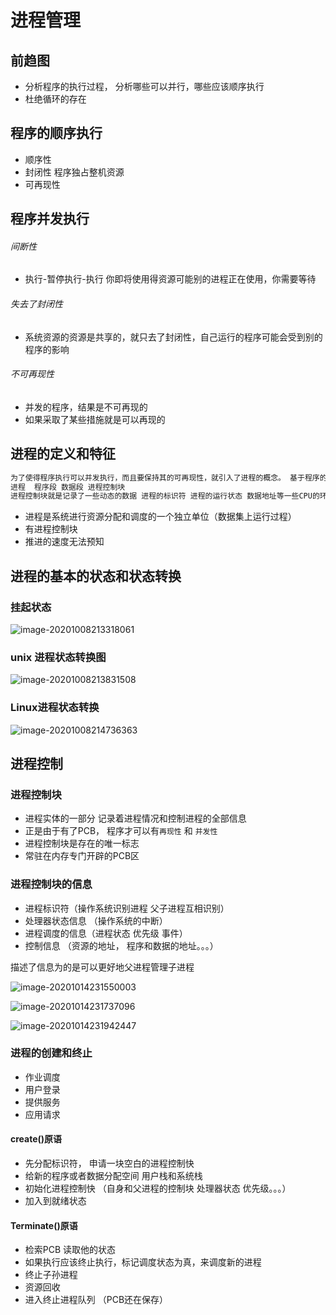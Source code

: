 # 进程管理



## 前趋图

+ 分析程序的执行过程， 分析哪些可以并行，哪些应该顺序执行
+ 杜绝循环的存在



## 程序的顺序执行

+ 顺序性
+ 封闭性 程序独占整机资源 
+ 可再现性



## 程序并发执行

###### 间断性 

+ 执行-暂停执行-执行 你即将使用得资源可能别的进程正在使用，你需要等待

###### 失去了封闭性

+ 系统资源的资源是共享的，就只去了封闭性，自己运行的程序可能会受到别的程序的影响

###### 不可再现性

+ 并发的程序，结果是不可再现的
+ 如果采取了某些措施就是可以再现的



## 进程的定义和特征

```txt
为了使得程序执行可以并发执行，而且要保持其的可再现性，就引入了进程的概念。 基于程序的概念已经不能完整有效的描述内存中的运行状态，就要建立起新的， 基于并发程序的一种动态的描述机制。
进程  程序段 数据段 进程控制块
进程控制块就是记录了一些动态的数据 进程的标识符 进程的运行状态 数据地址等一些CPU的环境信息
```

+ 进程是系统进行资源分配和调度的一个独立单位（数据集上运行过程）
+ 有进程控制块
+ 推进的速度无法预知



## 进程的基本的状态和状态转换

### 挂起状态

![image-20201008213318061](https://cdn.jsdelivr.net/gh/Diamond-Au/image/image/image-20201008213318061.png)

### unix 进程状态转换图

![image-20201008213831508](https://cdn.jsdelivr.net/gh/Diamond-Au/image/image/image-20201008213831508.png)

### Linux进程状态转换

![image-20201008214736363](https://cdn.jsdelivr.net/gh/Diamond-Au/image/image/image-20201008214736363.png)





## 进程控制 

### 进程控制块

+ 进程实体的一部分 记录着进程情况和控制进程的全部信息
+ 正是由于有了PCB， 程序才可以有`再现性` 和 `并发性`
+ 进程控制块是存在的唯一标志
+ 常驻在内存专门开辟的PCB区

### 进程控制块的信息

+ 进程标识符（操作系统识别进程 父子进程互相识别）
+ 处理器状态信息 （操作系统的中断）
+ 进程调度的信息（进程状态  优先级 事件）
+ 控制信息 （资源的地址， 程序和数据的地址。。。）

描述了信息为的是可以更好地父进程管理子进程



![image-20201014231550003](https://cdn.jsdelivr.net/gh/Diamond-Au/image/image/image-20201014231550003.png)



![image-20201014231737096](https://cdn.jsdelivr.net/gh/Diamond-Au/image/image/image-20201014231737096.png)

![image-20201014231942447](https://cdn.jsdelivr.net/gh/Diamond-Au/image/image/image-20201014231942447.png)



### 进程的创建和终止

+ 作业调度
+ 用户登录
+ 提供服务
+ 应用请求

#### create()原语

+ 先分配标识符， 申请一块空白的进程控制快
+ 给新的程序或者数据分配空间 用户栈和系统栈
+ 初始化进程控制快 （自身和父进程的控制块 处理器状态 优先级。。。）
+ 加入到就绪状态

#### Terminate()原语

+ 检索PCB 读取他的状态
+ 如果执行应该终止执行，标记调度状态为真，来调度新的进程
+ 终止子孙进程
+ 资源回收
+ 进入终止进程队列 （PCB还在保存）